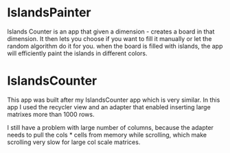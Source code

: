 # IslandsPainter
Islands Counter is an app that given a dimension - creates a board in that dimension. 
It then lets you choose if you want to fill it manually or let the random algorithm do it for you. 
when the board is filled with islands, the app will efficiently paint the islands in different colors.

# IslandsCounter
This app was built after my IslandsCounter app which is very similar. In this app I used the recycler view and an adapter that enabled inserting large matrixes more than 1000 rows.

I still have a problem with large number of columns, because the adapter needs to pull the cols * cells from memory while scrolling, which make scrolling very slow for large col scale matrices.

